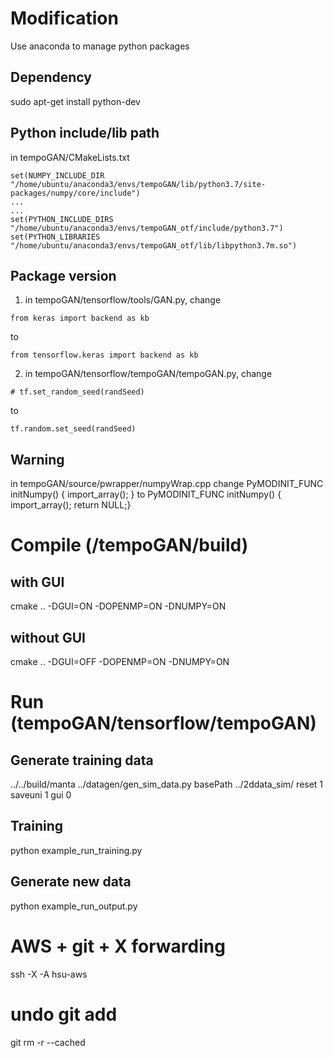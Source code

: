 # Modification
Use anaconda to manage python packages
## Dependency
sudo apt-get install python-dev
## Python include/lib path
in tempoGAN/CMakeLists.txt
```
set(NUMPY_INCLUDE_DIR "/home/ubuntu/anaconda3/envs/tempoGAN/lib/python3.7/site-packages/numpy/core/include")
...
...
set(PYTHON_INCLUDE_DIRS "/home/ubuntu/anaconda3/envs/tempoGAN_otf/include/python3.7")
set(PYTHON_LIBRARIES "/home/ubuntu/anaconda3/envs/tempoGAN_otf/lib/libpython3.7m.so")
```
## Package version
1. in tempoGAN/tensorflow/tools/GAN.py, change 
```
from keras import backend as kb
```
to 
```
from tensorflow.keras import backend as kb
```
2. in tempoGAN/tensorflow/tempoGAN/tempoGAN.py, change
```
# tf.set_random_seed(randSeed)
```
to
```
tf.random.set_seed(randSeed)
```
## Warning
in tempoGAN/source/pwrapper/numpyWrap.cpp
change 
PyMODINIT_FUNC initNumpy() { import_array(); }
to 
PyMODINIT_FUNC initNumpy() { import_array(); return NULL;}

# Compile (/tempoGAN/build)
## with GUI
cmake .. -DGUI=ON -DOPENMP=ON -DNUMPY=ON
## without GUI
cmake .. -DGUI=OFF -DOPENMP=ON -DNUMPY=ON

# Run (tempoGAN/tensorflow/tempoGAN)
## Generate training data
../../build/manta ../datagen/gen_sim_data.py basePath ../2ddata_sim/ reset 1 saveuni 1 gui 0
## Training
python example_run_training.py
## Generate new data
python example_run_output.py
# AWS + git + X forwarding
ssh -X -A hsu-aws

# undo git add
git rm -r  --cached  <files>